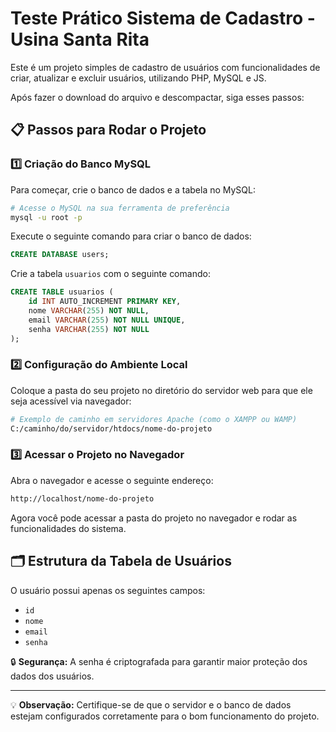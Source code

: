﻿# Teste Prático Sistema de Cadastro - Usina Santa Rita


Este é um projeto simples de cadastro de usuários com funcionalidades de criar, atualizar e excluir usuários, utilizando PHP, MySQL e JS.

Após fazer o download do arquivo e descompactar, siga esses passos:

## 📋 Passos para Rodar o Projeto

### 1️⃣ Criação do Banco MySQL

Para começar, crie o banco de dados e a tabela no MySQL:

```bash
# Acesse o MySQL na sua ferramenta de preferência
mysql -u root -p
```

Execute o seguinte comando para criar o banco de dados:

```sql
CREATE DATABASE users;
```

Crie a tabela `usuarios` com o seguinte comando:

```sql
CREATE TABLE usuarios (
    id INT AUTO_INCREMENT PRIMARY KEY,
    nome VARCHAR(255) NOT NULL,
    email VARCHAR(255) NOT NULL UNIQUE,
    senha VARCHAR(255) NOT NULL
);
```

### 2️⃣ Configuração do Ambiente Local

Coloque a pasta do seu projeto no diretório do servidor web para que ele seja acessível via navegador:

```bash
# Exemplo de caminho em servidores Apache (como o XAMPP ou WAMP)
C:/caminho/do/servidor/htdocs/nome-do-projeto
```

### 3️⃣ Acessar o Projeto no Navegador

Abra o navegador e acesse o seguinte endereço:

```bash
http://localhost/nome-do-projeto
```

Agora você pode acessar a pasta do projeto no navegador e rodar as funcionalidades do sistema.

## 🗂️ Estrutura da Tabela de Usuários

O usuário possui apenas os seguintes campos:

- `id`
- `nome`
- `email`
- `senha`

🔒 **Segurança:** A senha é criptografada para garantir maior proteção dos dados dos usuários.

---

💡 **Observação:** Certifique-se de que o servidor e o banco de dados estejam configurados corretamente para o bom funcionamento do projeto.


